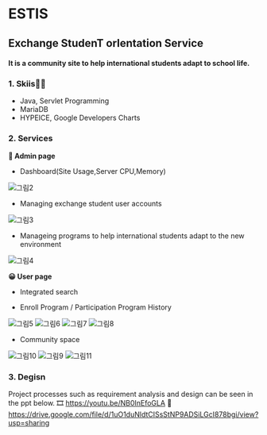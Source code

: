 # ESTIS
## Exchange StudenT orIentation Service
#### It is a community site to help international students adapt to school life.

### 1. Skiis👩‍💻 
- Java, Servlet Programming
- MariaDB
- HYPEICE, Google Developers Charts

### 2. Services
**👔 Admin page**
- Dashboard(Site Usage,Server CPU,Memory)

![그림2](https://user-images.githubusercontent.com/22677083/111894443-19ced680-8a4e-11eb-8055-f227e2c2499a.png)

- Managing exchange student user accounts

![그림3](https://user-images.githubusercontent.com/22677083/111894446-1b989a00-8a4e-11eb-92ce-66845e1e6fc8.png)

- Manageing programs to help international students adapt to the new environment

![그림4](https://user-images.githubusercontent.com/22677083/111894447-1cc9c700-8a4e-11eb-9f6e-195882cd3612.png)

**😀 User page**
- Integrated search

- Enroll Program / Participation Program History

![그림5](https://user-images.githubusercontent.com/22677083/111894449-1dfaf400-8a4e-11eb-9106-747b58ecf9ca.jpg)
![그림6](https://user-images.githubusercontent.com/22677083/111894450-1fc4b780-8a4e-11eb-91d9-37bdc5e2bb7f.jpg)
![그림7](https://user-images.githubusercontent.com/22677083/111894451-20f5e480-8a4e-11eb-80b7-a49b3f72d2dc.jpg)
![그림8](https://user-images.githubusercontent.com/22677083/111894452-22271180-8a4e-11eb-87ef-f0211124970e.jpg)

- Community space

![그림10](https://user-images.githubusercontent.com/22677083/111894458-25220200-8a4e-11eb-8fed-1ba2e7809e66.jpg)
![그림9](https://user-images.githubusercontent.com/22677083/111894456-23f0d500-8a4e-11eb-9b72-057923e72a4c.jpg)
![그림11](https://user-images.githubusercontent.com/22677083/111894459-26532f00-8a4e-11eb-8119-66a13d588b71.jpg)

### 3. Degisn
Project processes such as requirement analysis and design can be seen in the ppt below.
🎞  https://youtu.be/NB0InEfoGLA
🔗 https://drive.google.com/file/d/1uO1duNldtCISsStNP9ADSiLGcI878bgi/view?usp=sharing

